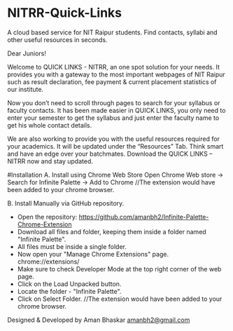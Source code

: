 # NITRR-Quick-Links
A cloud based service for NIT Raipur students. Find contacts, syllabi and other useful resources in seconds.

Dear Juniors!

Welcome to QUICK LINKS - NITRR, an one spot solution for your needs. It provides you with a gateway to the most important webpages of NIT Raipur such as result declaration, fee payment & current placement statistics of our institute.

Now you don’t need to scroll through pages to search for your syllabus or faculty contacts. It has been made easier in QUICK LINKS, you only need to enter your semester to get the syllabus and just enter the faculty name to get his whole contact details.

We are also working to provide you with the useful resources required for your academics. It will be updated under the “Resources” Tab.
Think smart and have an edge over your batchmates. Download the QUICK LINKS – NITRR now and stay updated.

#Installation
A. Install using Chrome Web Store <Recommended>
Open Chrome Web store -> Search for Infinite Palette -> Add to Chrome
//The extension would have been added to your chrome browser.

B. Install Manually via GitHub repository.
+ Open the repository: https://github.com/amanbh2/Infinite-Palette-Chrome-Extension
+ Download all files and folder, keeping them inside a folder named "Infinite Palette".
+ All files must be inside a single folder.
+ Now open your "Manage Chrome Extensions" page. chrome://extensions/
+ Make sure to check Developer Mode at the top right corner of the web page.
+ Click on the Load Unpacked button.
+ Locate the folder - "Infinite Palette".
+ Click on Select Folder.
//The extension would have been added to your chrome browser.

Designed & Developed by Aman Bhaskar <amanbh2@gmail.com>
